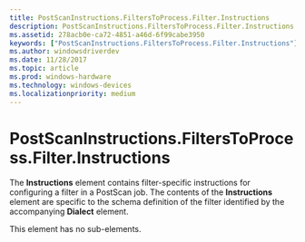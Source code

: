 ```yaml
---
title: PostScanInstructions.FiltersToProcess.Filter.Instructions
description: PostScanInstructions.FiltersToProcess.Filter.Instructions
ms.assetid: 278acb0e-ca72-4851-a46d-6f99cabe3950
keywords: ["PostScanInstructions.FiltersToProcess.Filter.Instructions"]
ms.author: windowsdriverdev
ms.date: 11/28/2017
ms.topic: article
ms.prod: windows-hardware
ms.technology: windows-devices
ms.localizationpriority: medium
---
```


# PostScanInstructions.FiltersToProcess.Filter.Instructions


The **Instructions** element contains filter-specific instructions for configuring a filter in a PostScan job. The contents of the **Instructions** element are specific to the schema definition of the filter identified by the accompanying **Dialect** element.

This element has no sub-elements.

 

 






